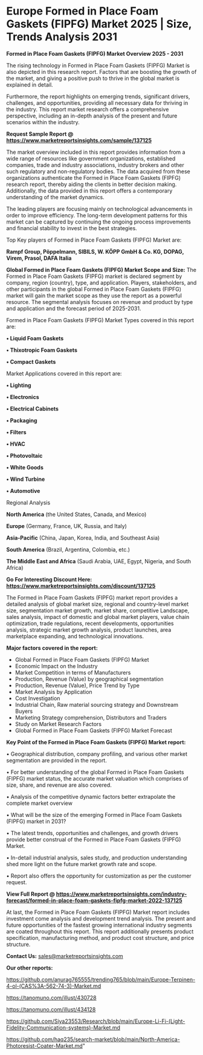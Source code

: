  # Europe Formed in Place Foam Gaskets (FIPFG) Market 2025 | Size, Trends Analysis 2031

<Strong> Formed in Place Foam Gaskets (FIPFG) Market Overview 2025 - 2031</strong>

The rising technology in Formed in Place Foam Gaskets (FIPFG) Market is also depicted in this research report. Factors that are boosting the growth of the market, and giving a positive push to thrive in the global market is explained in detail.

Furthermore, the report highlights on emerging trends, significant drivers, challenges, and opportunities, providing all necessary data for thriving in the industry. This report market research offers a comprehensive perspective, including an in-depth analysis of the present and future scenarios within the industry.

<strong>Request Sample Report @ <a href=https://www.marketreportsinsights.com/sample/137125>https://www.marketreportsinsights.com/sample/137125</a></strong>

The market overview included in this report provides information from a wide range of resources like government organizations, established companies, trade and industry associations, industry brokers and other such regulatory and non-regulatory bodies. The data acquired from these organizations authenticate the Formed in Place Foam Gaskets (FIPFG) research report, thereby aiding the clients in better decision making. Additionally, the data provided in this report offers a contemporary understanding of the market dynamics.

The leading players are focusing mainly on technological advancements in order to improve efficiency. The long-term development patterns for this market can be captured by continuing the ongoing process improvements and financial stability to invest in the best strategies.

Top Key players of Formed in Place Foam Gaskets (FIPFG) Market are:

<strong>Rampf Group, Pöppelmann, SIBILS, W. KÖPP GmbH & Co. KG, DOPAG, Virem, Prasol, DAFA Italia</strong>

<strong><b>Global Formed in Place Foam Gaskets (FIPFG) Market Scope and Size:</b></strong>
The Formed in Place Foam Gaskets (FIPFG) market is declared segment by company, region (country), type, and application. Players, stakeholders, and other participants in the global Formed in Place Foam Gaskets (FIPFG) market will gain the market scope as they use the report as a powerful resource. The segmental analysis focuses on revenue and product by type and application and the forecast period of 2025-2031.

Formed in Place Foam Gaskets (FIPFG) Market Types covered in this report are:

<strong>• Liquid Foam Gaskets

• Thixotropic Foam Gaskets

• Compact Gaskets</strong>

Market Applications covered in this report are:

<strong>• Lighting

• Electronics

• Electrical Cabinets

• Packaging

• Filters

• HVAC

• Photovoltaic

• White Goods

• Wind Turbine

• Automotive</strong> 

Regional Analysis

<strong>North America</strong> (the United States, Canada, and Mexico)

<strong>Europe</strong> (Germany, France, UK, Russia, and Italy)

<strong>Asia-Pacific</strong> (China, Japan, Korea, India, and Southeast Asia)

<strong>South America</strong> (Brazil, Argentina, Colombia, etc.)

<strong>The Middle East and Africa</strong> (Saudi Arabia, UAE, Egypt, Nigeria, and South Africa)

<strong>Go For Interesting Discount Here: <a href=https://www.marketreportsinsights.com/discount/137125>https://www.marketreportsinsights.com/discount/137125</a></strong>

The Formed in Place Foam Gaskets (FIPFG) market report provides a detailed analysis of global market size, regional and country-level market size, segmentation market growth, market share, competitive Landscape, sales analysis, impact of domestic and global market players, value chain optimization, trade regulations, recent developments, opportunities analysis, strategic market growth analysis, product launches, area marketplace expanding, and technological innovations.

<strong><b>Major factors covered in the report:</b></strong>
<ul>
  <li>Global Formed in Place Foam Gaskets (FIPFG) Market </li>
  <li>Economic Impact on the Industry</li>
  <li>Market Competition in terms of Manufacturers</li>
  <li>Production, Revenue (Value) by geographical segmentation</li>
  <li>Production, Revenue (Value), Price Trend by Type</li>
  <li>Market Analysis by Application</li>
  <li>Cost Investigation</li>
  <li>Industrial Chain, Raw material sourcing strategy and Downstream Buyers</li>
  <li>Marketing Strategy comprehension, Distributors and Traders</li>
  <li>Study on Market Research Factors</li>
  <li>Global Formed in Place Foam Gaskets (FIPFG) Market Forecast</li>
</ul>

<strong><b>Key Point of the Formed in Place Foam Gaskets (FIPFG) Market report:</b></strong>

• Geographical distribution, company profiling, and various other market segmentation are provided in the report.

• For better understanding of the global Formed in Place Foam Gaskets (FIPFG) market status, the accurate market valuation which comprises of size, share, and revenue are also covered.

• Analysis of the competitive dynamic factors better extrapolate the complete market overview

• What will be the size of the emerging Formed in Place Foam Gaskets (FIPFG) market in 2031?

• The latest trends, opportunities and challenges, and growth drivers provide better construal of the Formed in Place Foam Gaskets (FIPFG) Market.

• In-detail industrial analysis, sales study, and production understanding shed more light on the future market growth rate and scope.

• Report also offers the opportunity for customization as per the customer request.

<strong><b>View Full Report @ <a href=https://www.marketreportsinsights.com/industry-forecast/formed-in-place-foam-gaskets-fipfg-market-2022-137125>https://www.marketreportsinsights.com/industry-forecast/formed-in-place-foam-gaskets-fipfg-market-2022-137125</a></b></strong>


At last, the Formed in Place Foam Gaskets (FIPFG) Market report includes investment come analysis and development trend analysis. The present and future opportunities of the fastest growing international industry segments are coated throughout this report. This report additionally presents product specification, manufacturing method, and product cost structure, and price structure.

<strong>Contact Us:</strong>
sales@marketreportsinsights.com

<strong>Our other reports:</strong>

<a href=https://github.com/anurag765555/trending765/blob/main/Europe-Terpinen-4-ol-(CAS%3A-562-74-3)-Market.md>https://github.com/anurag765555/trending765/blob/main/Europe-Terpinen-4-ol-(CAS%3A-562-74-3)-Market.md</a>

<a href=https://tanomuno.com/illust/430728>https://tanomuno.com/illust/430728</a>

<a href=https://tanomuno.com/illust/434128>https://tanomuno.com/illust/434128</a>

<a href=https://github.com/Siya23553/Research/blob/main/Europe-Li-Fi-(Light-Fidelity-Communication-systems)-Market.md>https://github.com/Siya23553/Research/blob/main/Europe-Li-Fi-(Light-Fidelity-Communication-systems)-Market.md</a>

<a href=https://github.com/haq235/search-market/blob/main/North-America-Photoresist-Coater-Market.md>https://github.com/haq235/search-market/blob/main/North-America-Photoresist-Coater-Market.md</a>"
